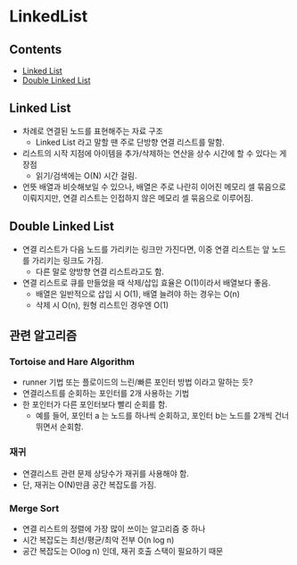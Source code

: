 # LinkedList

## Contents
- [Linked List](#Linked_List)
- [Double Linked List](#Double_Linked_List)

## Linked List
- 차례로 연결된 노드를 표현해주는 자료 구조
  - Linked List 라고 말할 땐 주로 단방향 연결 리스트를 말함.
- 리스트의 시작 지점에 아이템을 추가/삭제하는 연산을 상수 시간에 할 수 있다는 게 장점
  - 읽기/검색에는 O(N) 시간 걸림.
- 언뜻 배열과 비슷해보일 수 있으나, 배열은 주로 나란히 이어진 메모리 셀 묶음으로 이뤄지지만, 연결 리스트는 인접하지 않은 메모리 셀 묶음으로 이루어짐.

## Double Linked List
- 연결 리스트가 다음 노드를 가리키는 링크만 가진다면, 이중 연결 리스트는 앞 노드를 가리키는 링크도 가짐.
  - 다른 말로 양방향 연결 리스트라고도 함.
- 연결 리스트로 큐를 만들었을 때 삭제/삽입 효율은 O(1)이라서 배열보다 좋음.
  - 배열은 일반적으로 삽입 시 O(1), 배열 늘려야 하는 경우는 O(n)
  - 삭제 시 O(n), 원형 리스트인 경우엔 O(1)


## 관련 알고리즘

### Tortoise and Hare Algorithm
- runner 기법 또는 플로이드의 느린/빠른 포인터 방법 이라고 말하는 듯?
- 연결리스트를 순회하는 포인터를 2개 사용하는 기법
- 한 포인터가 다른 포인터보다 빨리 순회를 함.
  - 예를 들어, 포인터 a 는 노드를 하나씩 순회하고, 포인터 b는 노드를 2개씩 건너뛰면서 순회함.

### 재귀
- 연결리스트 관련 문제 상당수가 재귀를 사용해야 함.
- 단, 재귀는 O(N)만큼 공간 복잡도를 가짐.

### Merge Sort
- 연결 리스트의 정렬에 가장 많이 쓰이는 알고리즘 중 하나
- 시간 복잡도는 최선/평균/최악 전부 O(n log n)
- 공간 복잡도는 O(log n) 인데, 재귀 호출 스택이 필요하기 때문
